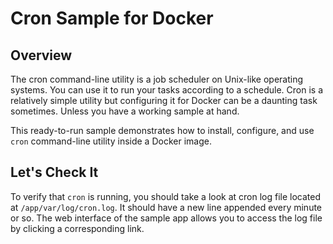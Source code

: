 # Cron Sample for Docker

## Overview

The cron command-line utility is a job scheduler on Unix-like operating systems.
You can use it to run your tasks according to a schedule.
Cron is a relatively simple utility but configuring it for Docker can be a daunting task sometimes.
Unless you have a working sample at hand.

This ready-to-run sample demonstrates how to install, configure, and use `cron` command-line utility inside a Docker image.

## Let's Check It

To verify that `cron` is running, you should take a look at cron log file located at `/app/var/log/cron.log`.
It should have a new line appended every minute or so.
The web interface of the sample app allows you to access the log file by clicking a corresponding link.
